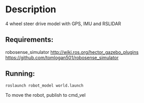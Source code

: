 # Description
4 wheel steer drive model with GPS, IMU and RSLIDAR

## Requirements:
robosense_simulator
http://wiki.ros.org/hector_gazebo_plugins
https://github.com/tomlogan501/robosense_simulator

## Running:
```
roslaunch robot_model world.launch 
```
To move the robot, publish to cmd_vel
